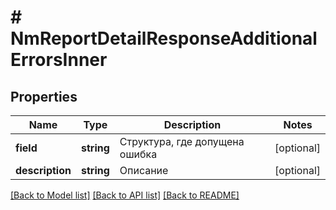 # # NmReportDetailResponseAdditionalErrorsInner

## Properties

Name | Type | Description | Notes
------------ | ------------- | ------------- | -------------
**field** | **string** | Структура, где допущена ошибка | [optional]
**description** | **string** | Описание | [optional]

[[Back to Model list]](../../README.md#models) [[Back to API list]](../../README.md#endpoints) [[Back to README]](../../README.md)
